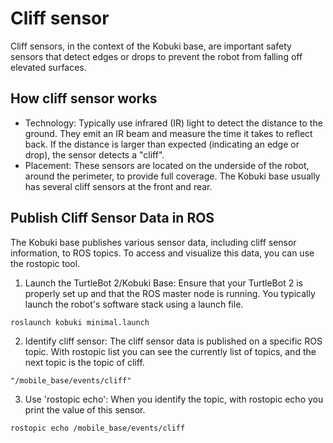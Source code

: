 # Cliff sensor
<!--

2. ¿Para que sirve los sensores cliff en el Kobuki?¿Como leer un evento de dicho sensor?
-->

Cliff sensors, in the context of the Kobuki base, are important safety sensors that detect edges or drops to prevent the robot from falling off elevated surfaces.

## How cliff sensor works
- Technology: Typically use infrared (IR) light to detect the distance to the ground. They emit an IR beam and measure the time it takes to reflect back. If the distance is larger than expected (indicating an edge or drop), the sensor detects a "cliff".
- Placement: These sensors are located on the underside of the robot, around the perimeter, to provide full coverage. The Kobuki base usually has several cliff sensors at the front and rear.

## Publish Cliff Sensor Data in ROS

The Kobuki base publishes various sensor data, including cliff sensor information, to ROS topics. To access and visualize this data, you can use the rostopic tool.

1. Launch the TurtleBot 2/Kobuki Base: Ensure that your TurtleBot 2 is properly set up and that the ROS master node is running. You typically launch the robot's software stack using a launch file.
   
````
roslaunch kobuki minimal.launch
````
2. Identify cliff sensor: The cliff sensor data is published on a specific ROS topic. With rostopic list you can see the currently list of topics, and the next topic is the topic of cliff.

````
"/mobile_base/events/cliff"
````
3. Use 'rostopic echo': When you identify the topic, with rostopic echo you print the value of this sensor.

````
rostopic echo /mobile_base/events/cliff
````
